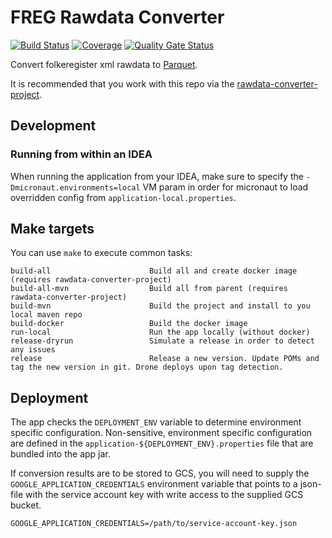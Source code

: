 # FREG Rawdata Converter
[![Build Status](https://drone.prod-bip-ci.ssb.no/api/badges/statisticsnorway/rawdata-converter-app-freg/status.svg)](https://drone.prod-bip-ci.ssb.no/statisticsnorway/rawdata-converter-app-freg)
[![Coverage](https://sonarqube.prod-bip-ci.ssb.no/api/project_badges/measure?project=no.ssb.rawdata.converter%3Arawdata-converter-app-freg&metric=coverage)](https://sonarqube.prod-bip-ci.ssb.no/dashboard?id=no.ssb.rawdata.converter%3Arawdata-converter-app-freg)
[![Quality Gate Status](https://sonarqube.prod-bip-ci.ssb.no/api/project_badges/measure?project=no.ssb.rawdata.converter%3Arawdata-converter-app-freg&metric=alert_status)](https://sonarqube.prod-bip-ci.ssb.no/dashboard?id=no.ssb.rawdata.converter%3Arawdata-converter-app-freg)

Convert folkeregister xml rawdata to [Parquet](https://en.wikipedia.org/wiki/Apache_Parquet).

It is recommended that you work with this repo via the [rawdata-converter-project](https://github.com/statisticsnorway/rawdata-converter-project).


## Development

### Running from within an IDEA

When running the application from your IDEA, make sure to specify the `-Dmicronaut.environments=local`
VM param in order for micronaut to load overridden config from `application-local.properties`.


## Make targets

You can use `make` to execute common tasks:
```
build-all                      Build all and create docker image (requires rawdata-converter-project)
build-all-mvn                  Build all from parent (requires rawdata-converter-project)
build-mvn                      Build the project and install to you local maven repo
build-docker                   Build the docker image
run-local                      Run the app locally (without docker)
release-dryrun                 Simulate a release in order to detect any issues
release                        Release a new version. Update POMs and tag the new version in git. Drone deploys upon tag detection.
```


## Deployment

The app checks the `DEPLOYMENT_ENV` variable to determine environment specific
configuration. Non-sensitive, environment specific configuration are defined
in the `application-${DEPLOYMENT_ENV}.properties` file that are bundled into
the app jar.

If conversion results are to be stored to GCS, you will need to supply the
`GOOGLE_APPLICATION_CREDENTIALS` environment variable that points to a
json-file with the service account key with write access to the supplied GCS
bucket.

```
GOOGLE_APPLICATION_CREDENTIALS=/path/to/service-account-key.json
```
